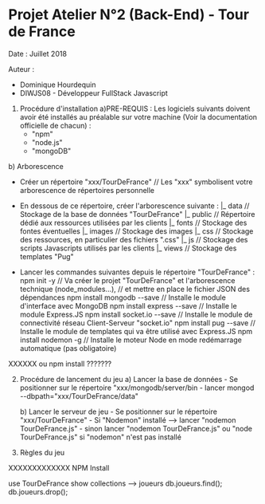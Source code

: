 # Projet Atelier N°2 (Back-End) - Tour de France
Date : Juillet 2018

Auteur : 
- Dominique Hourdequin
- DIWJS08 - Développeur FullStack Javascript

1) Procédure d'installation
a)PRE-REQUIS : 
    Les logiciels suivants doivent avoir été installés au préalable sur votre machine (Voir la documentation officielle de chacun) : 
    - "npm"
    - "node.js" 
    - "mongoDB"

b) Arborescence
- Créer un répertoire "xxx/TourDeFrance"  // Les "xxx" symbolisent votre arborescence de répertoires personnelle
- En dessous de ce répertoire, créer l'arborescence suivante :
    |_ data             // Stockage de la base de données "TourDeFrance"
    |_ public           // Répertoire dédié aux ressources utilisées par les clients
        |_ fonts        // Stockage des fontes éventuelles
        |_ images       // Stockage des images
        |_ css          // Stockage des ressources, en particulier des fichiers ".css"
        |_ js           // Stockage des scripts Javascripts utilisés par les clients
    |_ views            // Stockage des templates "Pug"

- Lancer les commandes suivantes depuis le répertoire "TourDeFrance" :
    npm init -y                     // Va créer le projet "TourDeFrance" et l'arborescence technique (node_modules...), 
                                    // et mettre en place le fichier JSON des dépendances 
    npm install mongodb --save      // Installe le module d'interface avec MongoDB
    npm install express --save      // Installe le module Express.JS
    npm install socket.io --save    // Installe le module de connectivité réseau Client-Serveur "socket.io"
    npm install pug --save          // Installe le module de templates qui va être utilisé avec Express.JS
    npm install nodemon -g          // Installe le moteur Node en mode redémarrage automatique (pas obligatoire)




XXXXXX ou npm install ???????




2) Procédure de lancement du jeu
    a)  Lancer la base de données
        - Se positionner sur le répertoire "xxx/mongodb/server/bin
        - lancer mongod --dbpath="xxx/TourDeFrance/data"
    
    b) Lancer le serveur de jeu
        - Se positionner sur le répertoire "xxx/TourDeFrance"
        - Si "Nodemon" installé --> lancer "nodemon TourDeFrance.js"
        - sinon lancer "nodemon TourDeFrance.js" ou "node TourDeFrance.js" si "nodemon" n'est pas installé


3) Règles du jeu

XXXXXXXXXXXXX
NPM Install


use TourDeFrance
show collections --> joueurs
db.joueurs.find();
db.joueurs.drop();